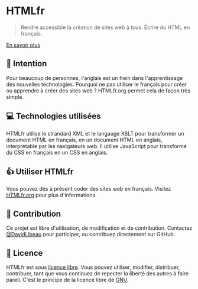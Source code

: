 # HTMLfr

>Rendre accessible la création de sites web à tous. Écrire du HTML en français.

[En savoir plus](https://htmlfr.org)

## :dart: Intention 

Pour beaucoup de personnes, l'anglais est un frein dans l'apprentissage des nouvelles technologies. Pourquoi ne pas utiliser le français pour créer ou apprendre à créer des sites web ? HTMLfr.org permet cela de façon très simple.

## :computer: Technologies utilisées

HTMLfr utilise le strandard XML et le langauge XSLT pour transformer un document HTML en français, en un document HTML en anglais, interprétable par les navigateurs web. Il utilise JavaScript pour transformé du CSS en français en un CSS en anglais.


## :thumbsup: Utiliser HTMLfr

Vous pouvez dès à présent coder des sites web en français. Visitez [HTMLfr.org](https://htmlfr.org) pour plus d'informations.

## :blue_heart: Contribution

Ce projet est libre d'utilisation, de modification et de contribution. Contactez [@DavidLibeau](https://davidlibeau.fr/Contact) pour participer, ou contribuez directement sur GitHub.

## :page_with_curl: Licence

HTMLfr est sous [licence libre](LICENSE). Vous pouvez utiliser, modifier, distribuer, contribuer, tant que vous continuez de repecter la liberté des autres à faire pareil. C'est le principe de la licence libre de [GNU](https://gnu.org).
